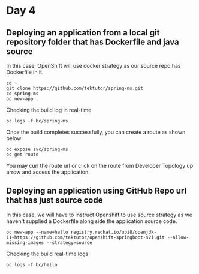 # Day 4

## Deploying an application from a local git repository folder that has Dockerfile and java source
In this case, OpenShift will use docker strategy as our source repo has Dockerfile in it.

```
cd ~
git clone https://github.com/tektutor/spring-ms.git
cd spring-ms
oc new-app .
```

Checking the build log in real-time
```
oc logs -f bc/spring-ms
```

Once the build completes successfully, you can create a route as shown below
```
oc expose svc/spring-ms
oc get route
```
You may curl the route url or click on the route from Developer Topology up arrow and access the application.


## Deploying an application using GitHub Repo url that has just source code
In this case, we will have to instruct Openshift to use source strategy as we haven't supplied a Dockerfile along side the application source code.

```
oc new-app --name=hello registry.redhat.io/ubi8/openjdk-11~https://github.com/tektutor/openshift-springboot-s2i.git --allow-missing-images --strategy=source
```

Checking the build real-time logs
```
oc logs -f bc/hello
```

